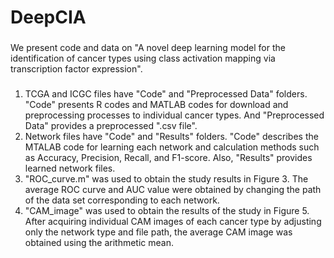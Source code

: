 # DeepCIA
###
We present code and data on "A novel deep learning model for the identification of cancer types using class activation mapping via transcription factor expression".


#####
1. TCGA and ICGC files have "Code" and "Preprocessed Data" folders. "Code" presents R codes and MATLAB codes for download and preprocessing processes to individual cancer types. And "Preprocessed Data" provides a preprocessed ".csv file".
2. Network files have "Code" and "Results" folders. "Code" describes the MTALAB code for learning each network and calculation methods such as Accuracy, Precision, Recall, and F1-score. Also, "Results" provides learned network files.
3. "ROC_curve.m" was used to obtain the study results in Figure 3. The average ROC curve and AUC value were obtained by changing the path of the data set corresponding to each network.
4. "CAM_image" was used to obtain the results of the study in Figure 5. After acquiring individual CAM images of each cancer type by adjusting only the network type and file path, the average CAM image was obtained using the arithmetic mean.


